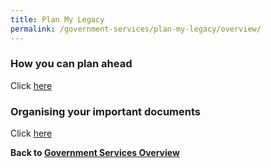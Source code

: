 ```yaml
---
title: Plan My Legacy
permalink: /government-services/plan-my-legacy/overview/
---
```


### How you can plan ahead

Click [here](/government-services/plan-my-legacy/plan-ahead/)

### Organising your important documents

Click [here](/government-services/plan-my-legacy/important-documents/)

**Back to [Government Services Overview](/government-services/overview/)**